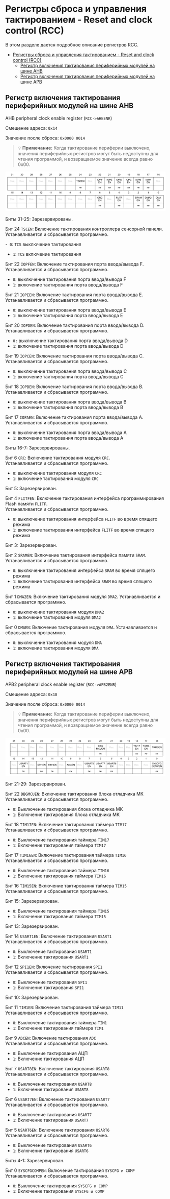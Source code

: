 # Регистры сброса и управления тактированием - Reset and clock control (RCC)

В этом разделе дается подробное описание регистров RCC.

- [Регистры сброса и управления тактированием - Reset and clock control (RCC)](#регистры-сброса-и-управления-тактированием---reset-and-clock-control-rcc)
  - [Регистр включения тактирования периферийных модулей на шине AHB](#регистр-включения-тактирования-периферийных-модулей-на-шине-ahb)
  - [Регистр включения тактирования периферийных модулей на шине APB](#регистр-включения-тактирования-периферийных-модулей-на-шине-apb)

## Регистр включения тактирования периферийных модулей на шине AHB

AHB peripheral clock enable register (`RCC->AHBENR`)

Смещение адреса: `0x14`

Значение после сброса: `0x0000 0014`

> :bulb: **Примечание:**  Когда тактирование периферии выключено, значения периферийных регистров могут быть недоступны для чтения программой, и возвращаемое значение всегда равно 0x00.

![RCC](../../img/RCC_AHBENR.jpg)

Биты 31-25: Зарезервированы.

Бит 24 `TSCEN`: Включение тактирования контроллера сенсорной панели.
Устанавливается и сбрасывается программно.

-` 0`: `TCS` выключение тактирования
- `1`: `TCS` включение тактирования

Бит 22 `IOPFEN`: Включение тактирования порта ввода/вывода F.    Устанавливается и сбрасывается программно.

- `0`: выключение тактирования порта ввода/вывода F
- `1`: включение тактирования порта ввода/вывода F

Бит 21 `IOPEEN`: Включение тактирования порта ввода/вывода E.   Устанавливается и сбрасывается программно.

- `0`: выключение тактирования порта ввода/вывода E
- `1`: включение тактирования порта ввода/вывода E

Бит 20 `IOPDEN`: Включение тактирования порта ввода/вывода D. Устанавливается и сбрасывается программно.

- `0:` выключение тактирования порта ввода/вывода D
- `1`: включение тактирования порта ввода/вывода D

Бит 19 `IOPCEN`: Включение тактирования порта ввода/вывода C.   Устанавливается и сбрасывается программно.

- `0`: выключение тактирования порта ввода/вывода C
- `1`: включение тактирования порта ввода/вывода C  

Бит 18 `IOPBEN`: Включение тактирования порта ввода/вывода B.  Устанавливается и сбрасывается программно.

- `0`: выключение тактирования порта ввода/вывода B
- `1`: включение тактирования порта ввода/вывода B  

Бит 17 `IOPAEN`: Включение тактирования порта ввода/вывода A.   Устанавливается и сбрасывается программно.

- `0`: выключение тактирования порта ввода/вывода A
- `1`: включение тактирования порта ввода/вывода A

Биты 16-7: Зарезервированы.

Бит 6 `CRC`: Включение тактирования модуля `CRC`.  
 Устанавливается и сбрасывается программно.

- `0`: выключение тактирования модуля `CRC`
- `1`: включение тактирования модуля `CRC`

Бит 5: Зарезервирован.

Бит 4 `FLITFEN`: Включение тактирования интерфейса программирования Flash памяти `FLITF`.  
Устанавливается и сбрасывается программно.

- `0`: выключение тактирования интерфейса `FLITF` во время спящего режима
- `1`: включение тактирования интерфейса `FLITF` во время спящего режима

Бит 3: Зарезервирован.

Бит 2 `SRAMEN`: Включение тактирования интерфейса памяти `SRAM`.   Устанавливается и сбрасывается программно.

- `0`: выключение тактирования интерфейса `SRAM` во время спящего режима
- `1`: включение тактирования интерфейса `SRAM` во время спящего режима

Бит 1 `DMA2EN`: Включение тактирования модуля `DMA2`.       Устанавливается и сбрасывается программно.

- `0`: выключение тактирования модуля `DMA2`
- `1`: включение тактирования модуля `DMA2`

Бит 0 `DMAEN`: Включение тактирования модуля `DMA`.        Устанавливается и сбрасывается программно.

- `0`: выключение тактирования модуля `DMA`
- `1`: включение тактирования модуля `DMA`

## Регистр включения тактирования периферийных модулей на шине APB

APB2 peripheral clock enable register (`RCC->APB2ENR`)

Смещение адреса: `0x18`

Значение после сброса: `0x0000 0014`

> :bulb: **Примечание:**  Когда тактирование периферии выключено, значения периферийных регистров могут быть недоступны для чтения программой, и возвращаемое значение всегда равно 0x00.

![RCC](../../img/RCC_APB2ENR.png)

Бит 21-29: Зарезервирован.

Бит 22 `DBGMCUEN`: Включение тактирования блока отладчика МК  
Устанавливается и сбрасывается программно.

- `0`: Выключение тактирования блока отладчика МК
- `1`: Включение тактирования блока отладчика МК

Бит 18 `TIM17EN`: Включение тактирования таймера `TIM17`  
Устанавливается и сбрасывается программно.

- `0`: Выключение тактирования таймера `TIM17`
- `1`: Включение тактирования таймера `TIM17`

Бит 17 `TIM16EN`: Включение тактирования таймера `TIM16`  
Устанавливается и сбрасывается программно.

- `0`: Выключение тактирования таймера `TIM16`  
- `1`: Включение тактирования таймера `TIM16`

Бит 16 `TIM15EN`: Включение тактирования таймера `TIM15`  
Устанавливается и сбрасывается программно.

Бит 15: Зарезервирован.

- `0`: Выключение тактирования таймера `TIM15`
- `1`: Включение тактирования таймера `TIM15`

Бит 13: Зарезервирован.  

Бит 14 `USART1EN`: Включение тактирования `USART1`  
Устанавливается и сбрасывается программно.

- `0`: Выключение тактирования `USART1`
- `1`: Включение тактирования `USART1`

Бит 12 `SPI1EN`: Включение тактирования `SPI1`  
Устанавливается и сбрасывается программно.

- `0`: Выключение тактирования `SPI1`
- `1`: Включение тактирования `SPI1`

Бит 10: Зарезервирован.

Бит 11 `TIM1EN`: Включение тактирования таймера `TIM11`  
Устанавливается и сбрасывается программно.

- `0`: Выключение тактирования таймера `TIM1`
- `1`: Включение тактирования таймера `TIM1`

Бит 9 `ADCEN`: Включение тактирования `ADC`  
Устанавливается и сбрасывается программно.

- `0`: Выключение тактирования АЦП 
- `1`: Включение тактирования АЦП

Бит 7 `USART8EN`: Включение тактирования `USART8`  
Устанавливается и сбрасывается программно.

- `0`: Выключение тактирования `USART8`
- `1`: Включение тактирования `USART8`

Бит 6 `USART7EN`: Включение тактирования `USART7`  
Устанавливается и сбрасывается программно.

- `0`: Выключение тактирования `USART7`
- `1`: Включение тактирования `USART7`

Бит 5 `USART6EN`: Включение тактирования `USART6`  
Устанавливается и сбрасывается программно.

- `0`: Выключение тактирования `USART6`
- `1`: Включение тактирования `USART6`

Биты 4-1: Зарезервирован.

Бит 0 `SYSCFGCOMPEN`: Включение тактирования `SYSCFG и COMP`  
Устанавливается и сбрасывается программно.

- `0`: Выключение тактирования `SYSCFG и COMP`
- `1`: Включение тактирования `SYSCFG и COMP`